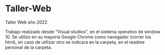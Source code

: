 # Taller-Web
Taller Web año 2022

Trabajo realizado desde "Visual studios", en el sistema operativo de window 10.
Se utilizo en su mayoria Google Chrome como navegador (correr los html), en caso de utilizar otro se indicara en la carpeta, en el readme personal de la carpeta.
